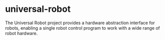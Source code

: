 # universal-robot
The Universal Robot project provides a hardware abstraction interface for robots, enabling a single robot control program to work with a wide range of robot hardware.
